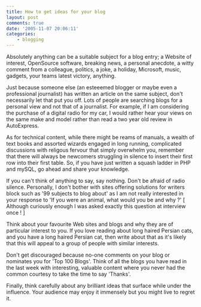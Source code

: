 ```yaml
---
title: How to get ideas for your blog
layout: post
comments: true
date: '2005-11-07 20:06:11'
categories:
    - blogging
---
```

Absolutely anything can be a suitable subject for a blog entry; a
Website of interest, OpenSource software, breaking news, a personal
anecdote, a witty comment from a colleague, politics, a joke, a
holiday, Microsoft, music, gadgets, your teams latest victory,
anything.

Just because someone else (an esteeemed blogger or maybe even a
professional journalist) has written an article on the same subject,
don't necessarily let that put you off. Lots of people are searching
blogs for a personal view and not that of a journalist. For example,
if I am considering the purchase of a digital radio for my car, I
would rather hear your views on the same make and model rather than
read a two year old review in AutoExpress.

As for technical content, while there might be reams of manuals, a
wealth of text books and assorted wizards engaged in long running,
complicated discussions with religous fervour that simply overwhelm
you, remember that there will always be newcomers struggling in
silence to insert their first row into their first table. So, if you
have just written a squash ladder in PHP and mySQL, go ahead and share
your knowledge.

If you can't think of anything to say, say nothing. Don't be afraid of
radio silence. Personally, I don't bother with sites offering
solutions for writers block such as '99 subjects to blog about' as I
am not really interested in your response to 'If you were an animal,
what would you be and why ?' [ Although curiously enough I was asked
exactly this question at interview once ! ]

Think about your favourite Web sites and blogs and why they are of
particular interest to you. If you love reading about long haired
Persian cats, and you have a long haired Persian cat, then write about
that as it's likely that this will appeal to a group of people with
similar interests.

Don't get discouraged because no-one comments on your blog or
nominates you for 'Top 100 Blogs'. Think of all the blogs you have
read in the last week with interesting, valuable content where you
never had the common courtesy to take the time to say 'Thanks'.

Finally, think carefully about any brilliant ideas that surface while
under the influence. Your audience may enjoy it immensely but you
might live to regret it.
